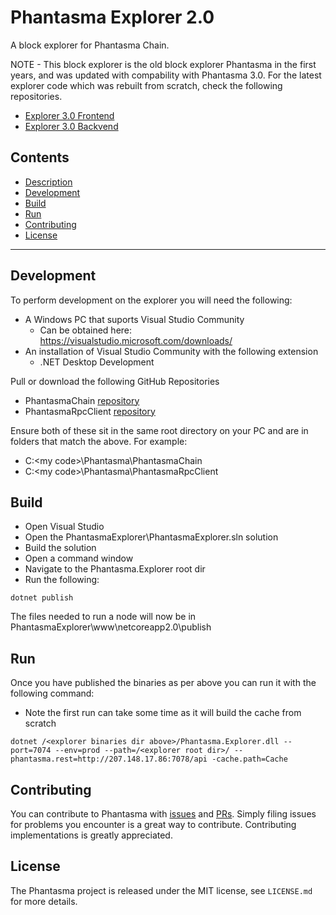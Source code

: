 # Phantasma Explorer 2.0

A block explorer for Phantasma Chain.

NOTE - This block explorer is the old block explorer Phantasma in the first years, and was updated with compability with Phantasma 3.0. 
For the latest explorer code which was rebuilt from scratch, check the following repositories.
- [Explorer 3.0 Frontend](https://github.com/phantasma-io/ExplorerFrontend)
- [Explorer 3.0 Backvend](https://github.com/phantasma-io/ExplorerBackend)

## Contents

- [Description](#description)
- [Development](#development)
- [Build](#build)
- [Run](#run)
- [Contributing](#contributing)
- [License](#license)

---

## Development
To perform development on the explorer you will need the following:

- A Windows PC that suports Visual Studio Community
  - Can be obtained here: https://visualstudio.microsoft.com/downloads/
- An installation of Visual Studio Community with the following extension
  - .NET Desktop Development
  
Pull or download the following GitHub Repositories
- PhantasmaChain [repository](https://github.com/phantasma-io/PhantasmaChain) 
- PhantasmaRpcClient [repository](https://github.com/phantasma-io/PhantasmaRpcClient)

Ensure both of these sit in the same root directory on your PC and are in folders that match the above. For example:
- C:\<my code>\Phantasma\PhantasmaChain
- C:\<my code>\Phantasma\PhantasmaRpcClient

## Build
- Open Visual Studio
- Open the PhantasmaExplorer\PhantasmaExplorer.sln solution
- Build the solution
- Open a command window
- Navigate to the Phantasma.Explorer root dir
- Run the following:
```
dotnet publish
```

The files needed to run a node will now be in PhantasmaExplorer\www\netcoreapp2.0\publish

## Run
Once you have published the binaries as per above you can run it with the following command:
- Note the first run can take some time as it will build the cache from scratch
```
dotnet /<explorer binaries dir above>/Phantasma.Explorer.dll --port=7074 --env=prod --path=/<explorer root dir>/ --phantasma.rest=http://207.148.17.86:7078/api -cache.path=Cache
```

## Contributing

You can contribute to Phantasma with [issues](https://github.com/PhantasmaProtocol/PhantasmaChain/issues) and [PRs](https://github.com/PhantasmaProtocol/PhantasmaChain/pulls). Simply filing issues for problems you encounter is a great way to contribute. Contributing implementations is greatly appreciated.

## License

The Phantasma project is released under the MIT license, see `LICENSE.md` for more details.
